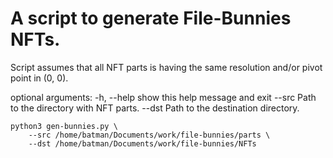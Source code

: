 # A script to generate File-Bunnies NFTs.

Script assumes that all NFT parts is having the same resolution and/or pivot point in (0, 0).

optional arguments:
-h, --help show this help message and exit
--src Path to the directory with NFT parts.
--dst Path to the destination directory.

```
python3 gen-bunnies.py \
    --src /home/batman/Documents/work/file-bunnies/parts \
    --dst /home/batman/Documents/work/file-bunnies/NFTs
```
